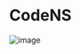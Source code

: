 <h1>CodeNS</h1
          
![image](https://github.com/DarkStyleNS/Login_2/assets/152930113/86f78f55-e345-42dc-bd77-0ce771691c01)
